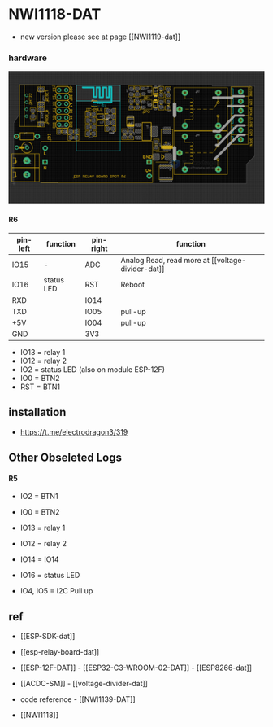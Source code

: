 # NWI1118-DAT

- new version please see at page [[NWI1119-dat]]


### hardware 

![](2023-10-09-13-55-10.png)

#### R6 

| pin-left | function   | pin-right | function                                          |
| -------- | ---------- | --------- | ------------------------------------------------- |
| IO15     | -          | ADC       | Analog Read, read more at [[voltage-divider-dat]] |
| IO16     | status LED | RST       | Reboot                                            |
| RXD      |            | IO14      |                                                   |
| TXD      |            | IO05      | pull-up                                           |
| +5V      |            | IO04      | pull-up                                           |
| GND      |            | 3V3       |                                                   |


- IO13 = relay 1
- IO12 = relay 2 
- IO2 = status LED (also on module ESP-12F)
- IO0 = BTN2
- RST = BTN1


## installation 

- https://t.me/electrodragon3/319



## Other Obseleted Logs 

#### R5 

- IO2 = BTN1
- IO0 = BTN2

- IO13 = relay 1
- IO12 = relay 2 
- IO14 = IO14
- IO16  = status LED
- IO4, IO5 = I2C Pull up 


## ref 

- [[ESP-SDK-dat]]

- [[esp-relay-board-dat]]

- [[ESP-12F-DAT]] - [[ESP32-­C3-­WROOM-­02-DAT]] - [[ESP8266-dat]]

- [[ACDC-SM]] - [[voltage-divider-dat]]


- code reference - [[NWI1139-DAT]]


- [[NWI1118]]